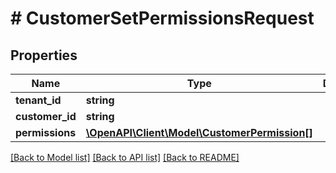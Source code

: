 # # CustomerSetPermissionsRequest


## Properties 


Name | Type | Description | Notes
------------ | ------------- | ------------- | -------------
**tenant_id**| **string** |   | [optional]
**customer_id**| **string** |   | [optional]
**permissions**| [**\OpenAPI\Client\Model\CustomerPermission[]**](CustomerPermission.md) |   | [optional]


[[Back to Model list]](../../README.md#models) [[Back to API list]](../../README.md#endpoints) [[Back to README]](../../README.md)

